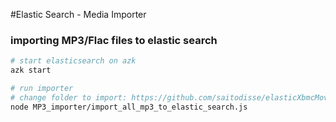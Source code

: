 #Elastic Search - Media Importer

### importing MP3/Flac files to elastic search

```sh
# start elasticsearch on azk
azk start

# run importer
# change folder to import: https://github.com/saitodisse/elasticXbmcMoviesImporter/blob/master/MP3_importer/README.md
node MP3_importer/import_all_mp3_to_elastic_search.js
```
